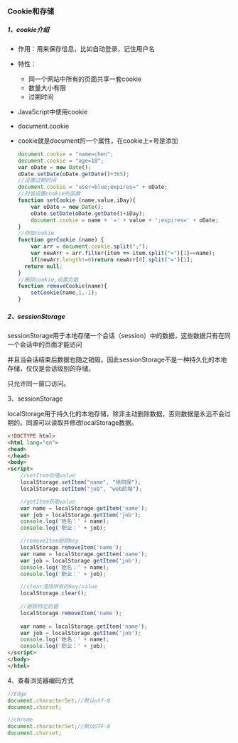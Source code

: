 ### Cookie和存储

##### 1、cookie介绍

+ 作用：用来保存信息，比如自动登录，记住用户名
+ 特性：
  - 同一个网站中所有的页面共享一套cookie
  - 数量大小有限
  - 过期时间

+ JavaScript中使用cookie
  
- document.cookie
  
+ cookie就是document的一个属性，在cookie上=号是添加

  ```js
  document.cookie = "name=chen";
  document.cookie = "age=18";
  var oDate = new Date();
  oDate.setDate(oDate.getDate()+365);
  //设置过期时间
  document.cookie = "user=blue;expires=" + oDate;
  //封装设置cookie的函数
  function setCookie (name,value,iDay){
      var oDate = new Date();
      oDate.setDate(oDate.getDate()+iDay);
      document.cookie = name + '=' + value + ';expires=' + oDate;
  }
  //获取cookie
  function gerCookie (name) {
      var arr = document.cookie.split(";");
      var newArr = arr.filter(item => item.split("=")[1]==name);
      if(newArr.length!=0)return newArr[0].split("=")[1];
  	return null; 
  }
  //删除cookie,设置负数
  function removeCookie(name){
      setCookie(name,1,-1);
  }
  ```

  
  
##### 2、sessionStorage

  sessionStorage用于本地存储一个会话（session）中的数据，这些数据只有在同一个会话中的页面才能访问

  并且当会话结束后数据也随之销毁。因此sessionStorage不是一种持久化的本地存储，仅仅是会话级别的存储。

  只允许同一窗口访问。

  

3、sessionStorage

localStorage用于持久化的本地存储，除非主动删除数据，否则数据是永远不会过期的。同源可以读取并修改localStorage数据。

```html
<!DOCTYPE html>
<html lang="en">
<head>
</head>
<body>
<script>
    //setItem存储value
    localStorage.setItem("name", "徐同保");
    localStorage.setItem("job", "web前端");

    //getItem获取value
    var name = localStorage.getItem('name');
    var job = localStorage.getItem('job');
    console.log('姓名：' + name);
    console.log('职业：' + job);

    //removeItem删除key
    localStorage.removeItem('name');
    var name = localStorage.getItem('name');
    var job = localStorage.getItem('job');
    console.log('姓名：' + name);
    console.log('职业：' + job);

    //clear清除所有的key/value
    localStorage.clear();
    
    //删除特定的键
    localStorage.removeItem('name');
    
    var name = localStorage.getItem('name');
    var job = localStorage.getItem('job');
    console.log('姓名：' + name);
    console.log('职业：' + job);
</script>
</body>
</html>
```



4、查看浏览器编码方式

```js
//Edge
document.characterSet;//默认utf-8
document.charset;

//chrome
document.characterSet;//默认UTF-8
document.charset;
```

